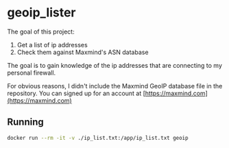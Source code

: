 # geoip_lister

The goal of this project:

1. Get a list of ip addresses
2. Check them against Maxmind's ASN database

The goal is to gain knowledge of the ip addresses that are connecting to my personal firewall.

For obvious reasons, I didn't include the Maxmind GeoIP database file in the repository.  You can signed up for an account at [https://maxmind.com](https://maxmind.com)

## Running

```bash
docker run --rm -it -v ./ip_list.txt:/app/ip_list.txt geoip
```
